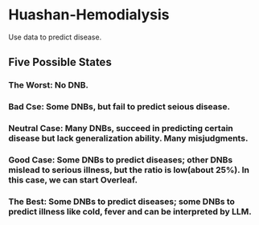 # Huashan-Hemodialysis
Use data to predict disease.

## Five Possible States
### The Worst: No DNB.
### Bad Cse: Some DNBs, but fail to predict seious disease.
### Neutral Case: Many DNBs, succeed in predicting certain disease but lack generalization ability. Many misjudgments.
### Good Case: Some DNBs to predict diseases; other DNBs mislead to serious illness, but the ratio is low(about 25%). In this case, we can start Overleaf.
### The Best: Some DNBs to predict diseases; some DNBs to predict illness like cold, fever and can be interpreted by LLM.
